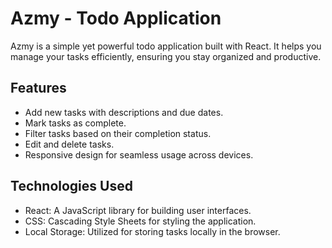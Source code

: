 
# Azmy - Todo Application

Azmy is a simple yet powerful todo application built with React. It helps you manage your tasks efficiently, ensuring you stay organized and productive.

## Features

- Add new tasks with descriptions and due dates.
- Mark tasks as complete.
- Filter tasks based on their completion status.
- Edit and delete tasks.
- Responsive design for seamless usage across devices.

## Technologies Used

- React: A JavaScript library for building user interfaces.
- CSS: Cascading Style Sheets for styling the application.
- Local Storage: Utilized for storing tasks locally in the browser.
